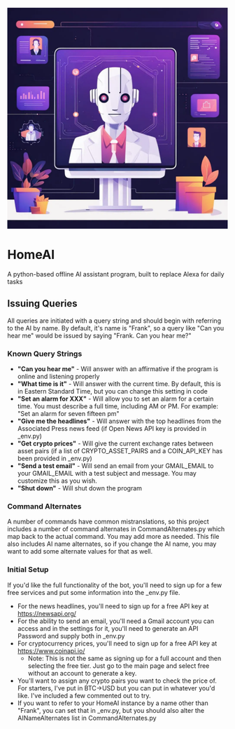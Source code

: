 ![](Cover.png)

# HomeAI
A python-based offline AI assistant program, built to replace Alexa for daily tasks

## Issuing Queries
All queries are initiated with a query string and should begin with referring to the AI by name. By default, it's name is "Frank", so a query like "Can you hear me" would be issued by saying "Frank. Can you hear me?"

### Known Query Strings
* **"Can you hear me"** - Will answer with an affirmative if the program is online and listening properly
* **"What time is it"** - Will answer with the current time. By default, this is in Eastern Standard Time, but you can change this setting in code
* **"Set an alarm for XXX"** - Will allow you to set an alarm for a certain time. You must describe a full time, including AM or PM. For example: "Set an alarm for seven fifteen pm"
* **"Give me the headlines"** - Will answer with the top headlines from the Associated Press news feed (if Open News API key is provided in _env.py)
* **"Get crypto prices"** - Will give the current exchange rates between asset pairs (if a list of CRYPTO_ASSET_PAIRS and a COIN_API_KEY has been provided in _env.py)
* **"Send a test email"** - Will send an email from your GMAIL_EMAIL to your GMAIL_EMAIL with a test subject and message. You may customize this as you wish.
* **"Shut down"** - Will shut down the program

### Command Alternates
A number of commands have common mistranslations, so this project includes a number of command alternates in CommandAlternates.py which map back to the actual command. You may add more as needed. This file also includes AI name alternates, so if you change the AI name, you may want to add some alternate values for that as well.

### Initial Setup
If you'd like the full functionality of the bot, you'll need to sign up for a few free services and put some information into the _env.py file.
- For the news headlines, you'll need to sign up for a free API key at https://newsapi.org/
- For the ability to send an email, you'll need a Gmail account you can access and in the settings for it, you'll need to generate an API Password and supply both in _env.py
- For cryptocurrency prices, you'll need to sign up for a free API key at https://www.coinapi.io/
    - Note: This is not the same as signing up for a full account and then selecting the free tier. Just go to the main page and select free without an account to generate a key.
- You'll want to assign any crypto pairs you want to check the price of. For starters, I've put in BTC->USD but you can put in whatever you'd like. I've included a few commented out to try.
- If you want to refer to your HomeAI instance by a name other than "Frank", you can set that in _env.py, but you should also alter the AINameAlternates list in CommandAlternates.py